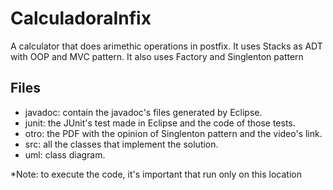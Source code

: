 # CalculadoraInfix
A calculator that does arimethic operations in postfix. It uses Stacks as ADT with OOP and MVC pattern. 
It also uses Factory and Singlenton pattern
## Files
- javadoc: contain the javadoc's files generated by Eclipse.
- junit: the JUnit's test made in Eclipse and the code of those tests.
- otro: the PDF with the opinion of Singlenton pattern and the video's link.
- src: all the classes that implement the solution.
- uml: class diagram.

*Note: to execute the code, it's important that run only on this location
